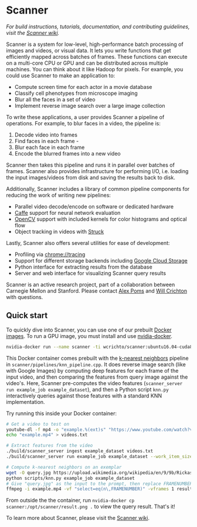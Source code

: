 # Scanner #

_For build instructions, tutorials, documentation, and contributing guidelines, visit the [Scanner wiki](https://github.com/apoms/scanner/wiki)._

Scanner is a system for low-level, high-performance batch processing of images and videos, or visual data. It lets you write functions that get efficiently mapped across batches of frames. These functions can execute on a multi-core CPU or GPU and can be distributed across multiple machines. You can think about it like Hadoop for pixels. For example, you could use Scanner to make an application to:

* Compute screen time for each actor in a movie database
* Classify cell phenotypes from microscope imaging
* Blur all the faces in a set of video
* Implement reverse image search over a large image collection

To write these applications, a user provides Scanner a pipeline of operations. For example, to blur faces in a video, the pipeline is:

1. Decode video into frames
2. Find faces in each frame -
3. Blur each face in each frame
4. Encode the blurred frames into a new video

Scanner then takes this pipeline and runs it in parallel over batches of frames. Scanner also provides infrastructure for performing I/O, i.e. loading the input images/videos from disk and saving the results back to disk.

Additionally, Scanner includes a library of common pipeline components for reducing the work of writing new pipelines:

* Parallel video decode/encode on software or dedicated hardware
* [Caffe](https://github.com/bvlc/caffe) support for neural network evaluation
* [OpenCV](https://github.com/opencv/opencv) support with included kernels for color histograms and optical flow
* Object tracking in videos with [Struck](https://github.com/samhare/struck)

Lastly, Scanner also offers several utilities for ease of development:

* Profiling via [chrome://tracing](https://www.chromium.org/developers/how-tos/trace-event-profiling-tool)
* Support for different storage backends including [Google Cloud Storage](https://cloud.google.com/storage/)
* Python interface for extracting results from the database
* Server and web interface for visualizing Scanner query results

Scanner is an active research project, part of a collaboration between Carnegie Mellon and Stanford. Please contact [Alex Poms](https://github.com/apoms) and [Will Crichton](https://github.com/willcrichton) with questions.

## Quick start ##

To quickly dive into Scanner, you can use one of our prebuilt [Docker images](https://hub.docker.com/r/wcrichto/scanner). To run a GPU image, you must install and use [nvidia-docker](https://github.com/NVIDIA/nvidia-docker).

```bash
nvidia-docker run --name scanner -ti wcrichto/scanner:ubuntu16.04-cuda8.0-cv3.1.0 /bin/bash
```

This Docker container comes prebuilt with the [k-nearest neighbors](https://en.wikipedia.org/wiki/K-nearest_neighbors_algorithm) pipeline in `scanner/pipelines/knn_pipeline.cpp`. It does reverse image search (like with Google Images) by computing deep features for each frame of the input video, and then comparing the features from query image against the video's. Here, Scanner pre-computes the video features (`scanner_server run example_job example_dataset`), and then a Python script `knn.py` interactively queries against those features with a standard KNN implementation.

Try running this inside your Docker container:

```bash
# Get a video to test on
youtube-dl -f mp4 -o "example.%(ext)s" "https://www.youtube.com/watch?v=dQw4w9WgXcQ"
echo "example.mp4" > videos.txt

# Extract features from the video
./build/scanner_server ingest example_dataset videos.txt
./build/scanner_server run example_job example_dataset --work_item_size=96

# Compute k-nearest neighbors on an exemplar
wget -O query.jpg https://upload.wikimedia.org/wikipedia/en/9/9b/Rickastleyposter.jpg
python scripts/knn.py example_job example_dataset
# Give "query.jpg" as the input to the prompt, then replace FRAMENUMBER below with one of the frame numbers
ffmpeg -i example.mp4 -vf "select=eq(n\,FRAMENUMBER)" -vframes 1 result.png
```

From outside the the container, run `nvidia-docker cp scanner:/opt/scanner/result.png .` to view the query result. That's it!

To learn more about Scanner, please visit the [Scanner wiki](https://github.com/apoms/scanner/wiki).
